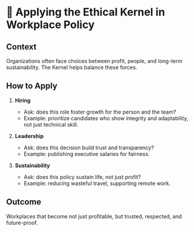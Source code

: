# 🏢 Applying the Ethical Kernel in Workplace Policy

## Context
Organizations often face choices between profit, people, and long-term sustainability. The Kernel helps balance these forces.

## How to Apply
1. **Hiring**
   - Ask: does this role foster growth for the person and the team?
   - Example: prioritize candidates who show integrity and adaptability, not just technical skill.

2. **Leadership**
   - Ask: does this decision build trust and transparency?
   - Example: publishing executive salaries for fairness.

3. **Sustainability**
   - Ask: does this policy sustain life, not just profit?
   - Example: reducing wasteful travel, supporting remote work.

## Outcome
Workplaces that become not just profitable, but trusted, respected, and future-proof.
